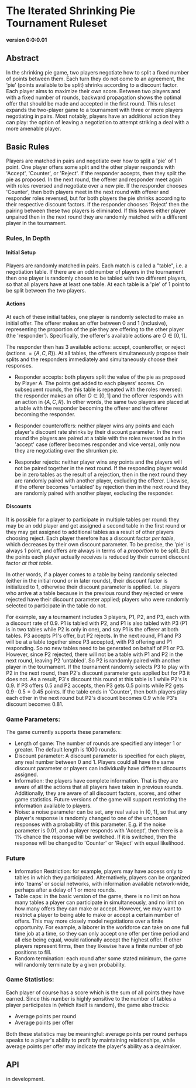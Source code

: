 # The Iterated Shrinking Pie Tournament Ruleset
#### version 0:0:0.01

## Abstract

In the shrinking pie game, two players negotiate how to split a fixed number of points between them. Each turn they do not come to an agreement, the ‘pie’ (points available to be split) shrinks according to a discount factor. Each player aims to maximize their own score. Between two players and with a fixed number of rounds, backward propagation shows the optimal offer that should be made and accepted in the first round. This ruleset expands the two-player game to a tournament with three or more players negotiating in pairs. Most notably, players have an additional action they can play: the option of leaving a negotiation to attempt striking a deal with a more amenable player.

## Basic Rules

Players are matched in pairs and negotiate over how to split a 'pie' of 1 point. One player offers some split and the other player responds with 'Accept', 'Counter', or 'Reject'. If the responder accepts, then they split the pie as proposed. In the next round, the offerer and responder meet again with roles reversed and negotiate over a new pie. If the responder chooses 'Counter', then both players meet in the next round with offerer and responder roles reversed, but for both players the pie shrinks according to their respective discount factors. If the responder chooses 'Reject' then the pairing between these two players is eliminated. If this leaves either player unpaired then in the next round they are randomly matched with a different player in the tournament. 

### Rules, In Depth

#### Initial Setup


Players are randomly matched in pairs. Each match is called a "table", i.e. a negotiation table. If there are an odd number of players in the tournament then one player is randomly chosen to be tabled with two different players, so that all players have at least one table. At each table is a 'pie' of 1 point to be split between the two players. 


#### Actions

At each of these initial tables, one player is randomly selected to make an initial offer. The offerer makes an offer between 0 and 1 (inclusive), representing the proportion of the pie they are offering to the other player (the 'responder'). Specifically, the offerer's available actions are $O \in [0, 1]$.

The responder then has 3 available actions: accept, counteroffer, or reject (actions $= \{ A, C, R\}$). At all tables, the offerers simultaneously propose their splits and the responders immediately and simultaneously choose their responses.


- Responder accepts: both players split the value of the pie as proposed by Player A. The points get added to each players’ scores. On subsequent rounds, the this table is repeated with the roles reversed: the responder makes an offer $O \in [0, 1]$ and the offerer responds with an action in $\{A, C, R\}$. In other words, the same two players are placed at a table with the responder becoming the offerer and the offerer becoming the responder.

- Responder counteroffers: neither player wins any points and each player's discount rate shrinks by their discount parameter. In the next round the players are paired at a table with the roles reversed as in the 'accept' case (offerer becomes responder and vice versa), only now they are negotiating over the shrunken pie.

- Responder rejects: neither player wins any points and the players will not be paired together in the next round. If the responding player would be in zero tables as the result of a rejection, then in the next round they are randomly paired with another player, excluding the offerer. Likewise, if the offerer becomes 'untabled' by rejection then in the next round they are randomly paired with another player, excluding the responder.

#### Discounts

It is possible for a player to participate in multiple tables per round: they may be an odd player and get assigned a second table in the first round or they may get assigned to additional tables as a result of other players choosing reject. Each player therefore has a discount factor *per table*, which decreases by their own discount parameter. To be precise, the 'pie' is always 1 point, and offers are always in terms of a *proportion* to be split. But the points each player actually receives is reduced by their current discount factor *at that table*.

In other words, if a player comes to a table by being randomly selected (either in the initial round or in later rounds), their discount factor is initialized to 1, otherwise their discount parameter is applied. I.e. players who arrive at a table because in the previous round they rejected or were rejected have their discount parameter applied; players who were randomly selected to participate in the table do not. 

For example, say a tournament includes 3 players, P1, P2, and P3, each with a discount rate of 0.9. P1 is tabled with P2, and P1 is also tabled with P3 (P1 is in two tables while P2 is only in one), and say P1 is the offerer at both tables. P3 accepts P1's offer, but P2 rejects. In the next round, P1 and P3 will be at a table together since P3 accepted, with P3 offering and P1 responding. So no new tables need to be generated on behalf of P1 or P3. However, since P2 rejected, there will not be a table with P1 and P2 in the next round, leaving P2 'untabled'. So P2 is randomly paired with another player in the tournament. If the tournament randomly selects P3 to play with P2 in the next round, then P2's discount parameter gets applied but for P3 it does not. As a result, P3's discount this round at this table is 1 while P2's is 0.9. If P3 offers 0.5 and P2 accepts, then P3 gets 0.5 points while P2 gets $0.9 \cdot 0.5 = 0.45$ points. If the table ends in 'Counter', then both players play each other in the next round but P2's discount becomes 0.9 while P3's discount becomes 0.81.

### Game Parameters:
The game currently supports these parameters:
- Length of game: The number of rounds are specified any integer 1 or greater. The default length is 1000 rounds. 
- Discount parameter: A discount parameter is specified for each player, any real number between 0 and 1. Players could all have the same discount parameter or players can individually have different discounts assigned.
- Information: the players have complete information. That is they are aware of all the actions that all players have taken in previous rounds. Additionally, they are aware of all discount factors, scores, and other game statistics. Future versions of the game will support restricting the information available to players.
- Noise: a noise parameter can be set, any real value in [0, 1], so that any player's response is randomly changed to one of the unchosen responses with a probability of this parameter. E.g. if the noise parameter is 0.01, and a player responds with 'Accept', then there is a 1% chance the response will be switched. If it is switched, then the response will be changed to 'Counter' or 'Reject' with equal likelihood.

### Future 
- Information Restriction: for example, players may have access only to tables in which they participated. Alternatively, players can be organized into 'teams' or social networks, with information available network-wide, perhaps after a delay of 1 or more rounds.
- Table caps: in the basic version of the game, there is no limit on how many tables a player can participate in simultaneously, and no limit on how many offers they can make or accept. However, we may want to restrict a player to being able to make or accept a certain number of offers. This may more closely model negotiations over a finite opportunity. For example, a laborer in the workforce can take on one full time job at a time, so they can only accept one offer per time period and all else being equal, would rationally accept the highest offer. If other players represent firms, then they likewise have a finite number of job positions to fill. 
- Random termination: each round after some stated minimum, the game will randomly terminate by a given probability.


### Game Statistics:

Each player of course has a score which is the sum of all points they have earned. Since this number is highly sensitive to the number of tables a player participates in (which itself is random), the game also tracks:
- Average points per round
- Average points per offer

Both these statistics may be meaningful: average points per round perhaps speaks to a player's ability to profit by maintaining relationships, while average points per offer may indicate the player's ability as a dealmaker.

## API
in development.

